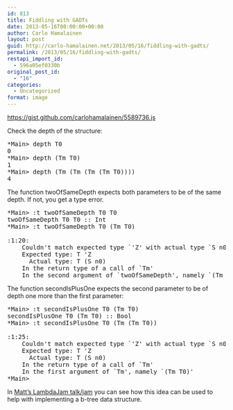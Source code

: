 ```yaml
---
id: 813
title: Fiddling with GADTs
date: 2013-05-16T00:00:00+00:00
author: Carlo Hamalainen
layout: post
guid: http://carlo-hamalainen.net/2013/05/16/fiddling-with-gadts/
permalink: /2013/05/16/fiddling-with-gadts/
restapi_import_id:
  - 596a05ef0330b
original_post_id:
  - "16"
categories:
  - Uncategorized
format: image
---
```

<https://gist.github.com/carlohamalainen/5589736.js>

Check the depth of the structure: 

<pre>*Main&gt; depth T0
0
*Main&gt; depth (Tm T0)
1
*Main&gt; depth (Tm (Tm (Tm (Tm T0))))
4
</pre>

The function twoOfSameDepth expects both parameters to be of the same depth. If not, you get a type error. 

<pre>*Main&gt; :t twoOfSameDepth T0 T0
twoOfSameDepth T0 T0 :: Int
*Main&gt; :t twoOfSameDepth T0 (Tm T0)

:1:20:
    Couldn't match expected type `'Z' with actual type `S n0'
    Expected type: T 'Z
      Actual type: T (S n0)
    In the return type of a call of `Tm'
    In the second argument of `twoOfSameDepth', namely `(Tm T0)'
</pre>

The function secondIsPlusOne expects the second parameter to be of depth one more than the first parameter: 

<pre>*Main&gt; :t secondIsPlusOne T0 (Tm T0)
secondIsPlusOne T0 (Tm T0) :: Bool
*Main&gt; :t secondIsPlusOne T0 (Tm (Tm T0))

:1:25:
    Couldn't match expected type `'Z' with actual type `S n0'
    Expected type: T 'Z
      Actual type: T (S n0)
    In the return type of a call of `Tm'
    In the first argument of `Tm', namely `(Tm T0)'
*Main&gt;
</pre>

In [Matt&#8217;s LambdaJam talk/jam](http://matthew.brecknell.net/post/btree-gadt/) you can see how this idea can be used to help with implementing a b-tree data structure.